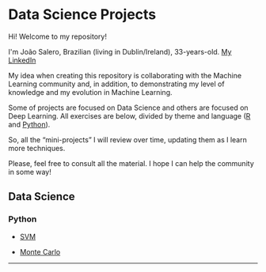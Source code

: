 # Data Science Projects 
 
 Hi! Welcome to my repository!
 
 I'm João Salero, Brazilian (living in Dublin/Ireland), 33-years-old. [My LinkedIn](https://www.linkedin.com/in/jo%C3%A3o-s-37aa011a8/)

 My idea when creating this repository is collaborating with the Machine Learning community and, in addition, to demonstrating my level of knowledge and my evolution in Machine Learning. 

 Some of projects are focused on Data Science and others are focused on Deep Learning. All exercises are below, divided by theme and language ([R](https://www.r-project.org/) and [Python](https://www.python.org/)).

 So, all the “mini-projects” I will review over time, updating them as I learn more techniques.

 Please, feel free to consult all the material. I hope I can help the community in some way!


## Data Science
 ### Python
- [SVM](https://github.com/Joao-Salero/Data-Science-Projects/tree/master/SVM)

- [Monte Carlo](https://github.com/Joao-Salero/Data-Science-Projects/tree/master/MonteCarlo)







---


